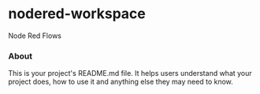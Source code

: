 nodered-workspace
=================

Node Red Flows

### About

This is your project's README.md file. It helps users understand what your
project does, how to use it and anything else they may need to know.
